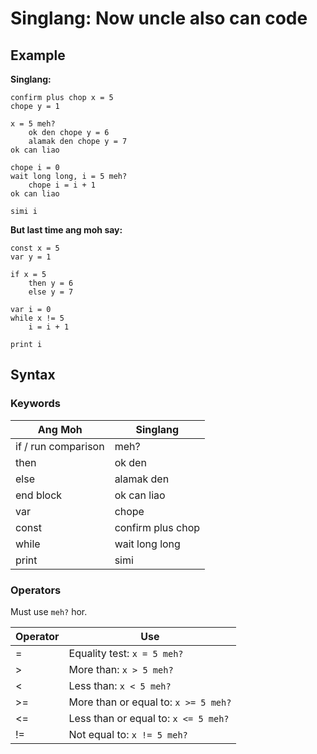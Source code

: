 # Singlang: Now uncle also can code

## Example

**Singlang:**

```
confirm plus chop x = 5
chope y = 1

x = 5 meh?
    ok den chope y = 6
    alamak den chope y = 7
ok can liao

chope i = 0
wait long long, i = 5 meh?
    chope i = i + 1
ok can liao

simi i
```

**But last time ang moh say:**

```
const x = 5
var y = 1

if x = 5
    then y = 6
    else y = 7

var i = 0
while x != 5
    i = i + 1

print i
```

## Syntax

### Keywords

| Ang Moh | Singlang |
| ------- | -------- |
| if / run comparison | meh?     |
| then    | ok den   |
| else    | alamak den |
| end block | ok can liao | 
| var     | chope    |
| const   | confirm plus chop |
| while | wait long long |
| print | simi |

### Operators

Must use `meh?` hor.

| Operator | Use |
| ------- | -------- |
| = | Equality test: `x = 5 meh?` |
| > | More than: `x > 5 meh?` |
| < | Less than: `x < 5 meh?` |
| >= | More than or equal to: `x >= 5 meh?` |
| <= | Less than or equal to: `x <= 5 meh?` |
| != | Not equal to: `x != 5 meh?` |
